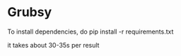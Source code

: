 # Grubsy

To install dependencies, do pip install -r requirements.txt

it takes about 30-35s per result
